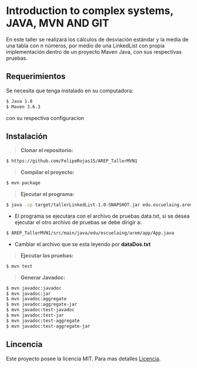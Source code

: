 # Introduction to complex systems, JAVA, MVN AND GIT
En este taller se realizará los cálculos de desviación estándar y la media de una tabla con n números, por medio de una
LinkedList con propia implementación dentro de un proyecto Maven Java, con sus respectivas pruebas.

## Requerimientos 
Se necesita que tenga instalado en su computadora:
```sh
$ Java 1.8
$ Maven 3.6.3
```
con su respectiva configuracion
## Instalación
> **Clonar el repositorio:** 
```sh
$ https://github.com/FelipeRojas15/AREP_TallerMVN1
```
> **Compilar el proyecto:**
```sh
$ mvn package
```
> **Ejecutar el programa:** 
```sh
$ java -cp target/tallerLinkedList-1.0-SNAPSHOT.jar edu.escuelaing.arem.app.App
```
- El programa se ejecutara con el archivo de pruebas data.txt, si se desea ejecutar el otro archivo de pruebas se debe dirigir a:

```sh
$ AREP_TallerMVN1/src/main/java/edu/escuelaing/arem/app/App.java
``` 
- Cambiar el archivo que se esta leyendo por **dataDos.txt** 

> **Ejecutar las pruebas:** 
```sh
$ mvn test
```
> **Generar Javadoc:**
```sh
$ mvn javadoc:javadoc
$ mvn javadoc:jar
$ mvn javadoc:aggregate
$ mvn javadoc:aggregate-jar
$ mvn javadoc:test-javadoc
$ mvn javadoc:test-jar
$ mvn javadoc:test-aggregate
$ mvn javadoc:test-aggregate-jar
```
## Lincencia
Este proyecto posee la licencia MIT. Para mas detalles [Licencia](https://github.com/FelipeRojas15/AREP_TallerMVN1/blob/master/LICENSE.txt).


